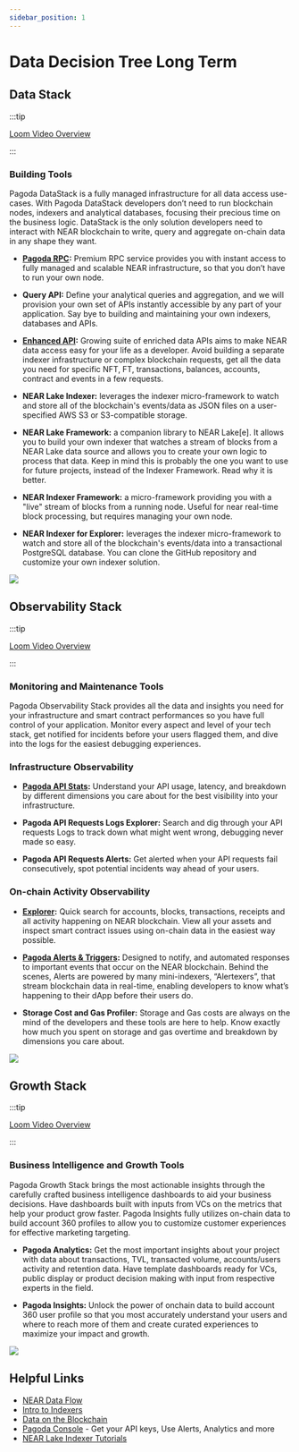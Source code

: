 ```yaml
---
sidebar_position: 1
---
```


# Data Decision Tree Long Term

## Data Stack

:::tip

[Loom Video Overview](https://www.loom.com/share/fe7ccc38b0fc4004bbabcecec86acf16)

:::

### Building Tools

Pagoda DataStack is a fully managed infrastructure for all data access use-cases. With Pagoda DataStack developers don’t need to run blockchain nodes, indexers and analytical databases, focusing their precious time on the business logic. DataStack is the only solution developers need to interact with NEAR blockchain to write, query and aggregate on-chain data in any shape they want.


- **[Pagoda RPC](https://docs.pagoda.co/rpc):** Premium RPC service provides you with instant access to fully managed and scalable NEAR infrastructure, so that you don’t have to run your own node.

- **Query API:** Define your analytical queries and aggregation, and we will provision your own set of APIs instantly accessible by any part of your application. Say bye to building and maintaining your own indexers, databases and APIs.

- **[Enhanced API](https://docs.pagoda.co/api):** Growing suite of enriched data APIs aims to make NEAR data access easy for your life as a developer. Avoid building a separate indexer infrastructure or complex blockchain requests, get all the data you need for specific NFT, FT, transactions, balances, accounts, contract and events in a few requests. 

- **NEAR Lake Indexer:** leverages the indexer micro-framework to watch and store all of the blockchain's events/data as JSON files on a user-specified AWS S3 or S3-compatible storage.

- **NEAR Lake Framework:** a companion library to NEAR Lake[e]. It allows you to build your own indexer that watches a stream of blocks from a NEAR Lake data source and allows you to create your own logic to process that data. Keep in mind this is probably the one you want to use for future projects, instead of the Indexer Framework. Read why it is better.

- **NEAR Indexer Framework:** a micro-framework providing you with a "live" stream of blocks from a running node. Useful for near real-time block processing, but requires managing your own node.

- **NEAR Indexer for Explorer:** leverages the indexer micro-framework to watch and store all of the blockchain's events/data into a transactional PostgreSQL database. You can clone the GitHub repository and customize your own indexer solution.


[![](/img/tree/image2.png)](/img/tree/image2.png)


## Observability Stack 

:::tip

[Loom Video Overview](https://www.loom.com/share/1adcd6a699db414dad7ccb604128a41c)

:::

### Monitoring and Maintenance Tools

Pagoda Observability Stack provides all the data and insights you need for your infrastructure and smart contract performances so you have full control of your application. Monitor every aspect and level of your tech stack, get notified for incidents before your users flagged them, and dive into the logs for the easiest debugging experiences. 


### Infrastructure Observability

- **[Pagoda API Stats](https://docs.pagoda.co/rpc/stats):** Understand your API usage, latency, and breakdown by different dimensions you care about for the best visibility into your infrastructure.  

- **Pagoda API Requests Logs Explorer:** Search and dig through your API requests Logs to track down what might went wrong, debugging never made so easy. 

- **Pagoda API Requests Alerts:** Get alerted when your API requests fail consecutively, spot potential incidents way ahead of your users.  


### On-chain Activity Observability

- **[Explorer](https://explorer.near.org/):** Quick search for accounts, blocks, transactions, receipts and all activity happening on NEAR blockchain. View all your assets and inspect smart contract issues using on-chain data in the easiest way possible. 

- **[Pagoda Alerts & Triggers](https://docs.pagoda.co/alerts/intro):** Designed to notify, and automated responses to important events that occur on the NEAR blockchain. Behind the scenes, Alerts are powered by many mini-indexers, “Alertexers”, that stream blockchain data in real-time, enabling developers to know what’s happening to their dApp before their users do.

- **Storage Cost and Gas Profiler:** Storage and Gas costs are always on the mind of the developers and these tools are here to help. Know exactly how much you spent on storage and gas overtime and breakdown by dimensions you care about. 


[![](/img/tree/image1.png)](/img/tree/image1.png)


## Growth Stack

:::tip

[Loom Video Overview](https://www.loom.com/share/64aff21e2d054a0898b7f0ed01ecfd5b)

:::

### Business Intelligence and Growth Tools

Pagoda Growth Stack brings the most actionable insights through the carefully crafted business intelligence dashboards to aid your business decisions. Have dashboards built with inputs from VCs on the metrics that help your product grow faster. Pagoda Insights fully utilizes on-chain data to build account 360 profiles to allow you to customize customer experiences for effective marketing targeting.


- **Pagoda Analytics:** Get the most important insights about your project with data about transactions, TVL, transacted volume, accounts/users activity and retention data. Have template dashboards ready for VCs, public display or product decision making with input from respective experts in the field.  

- **Pagoda Insights:** Unlock the power of onchain data to build account 360 user profile so that you most accurately understand your users and where to reach more of them and create curated experiences to maximize your impact and growth. 

[![](/img/tree/image3.png)](/img/tree/image3.png)

## Helpful Links

- [NEAR Data Flow](https://docs.near.org/concepts/data-flow/near-data-flow)
- [Intro to Indexers](https://docs.near.org/concepts/advanced/indexers)
- [Data on the Blockchain](https://docs.near.org/concepts/data-flow/data-storage)
- [Pagoda Console](https://console.pagoda.co/) - Get your API keys, Use Alerts, Analytics and more
- [NEAR Lake Indexer Tutorials](https://docs.near.org/tutorials/indexer/near-lake-state-changes-indexer)
